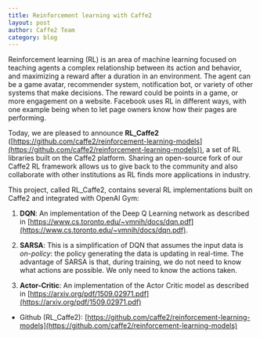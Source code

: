 ```yaml
---
title: Reinforcement learning with Caffe2 
layout: post
author: Caffe2 Team
category: blog
---
```


Reinforcement learning (RL) is an area of machine learning focused on teaching agents a complex relationship between its action and behavior, and maximizing a reward after a duration in an environment. The agent can be a game avatar, recommender system, notification bot, or variety of other systems that make decisions. The reward could be points in a game, or more engagement on a website. Facebook uses RL in different ways, with one example being when to let page owners know how their pages are performing. 

Today, we are pleased to announce **RL_Caffe2** ([https://github.com/caffe2/reinforcement-learning-models](https://github.com/caffe2/reinforcement-learning-models)), a set of RL libraries built on the Caffe2 platform. Sharing an open-source fork of our Caffe2 RL framework allows us to give back to the community and also collaborate with other institutions as RL finds more applications in industry. 

<!--truncate-->

This project, called RL_Caffe2, contains several RL implementations built on Caffe2 and integrated with OpenAI Gym:

1. **DQN**: An implementation of the Deep Q Learning network as described in [https://www.cs.toronto.edu/~vmnih/docs/dqn.pdf](https://www.cs.toronto.edu/~vmnih/docs/dqn.pdf).

2. **SARSA**: This is a simplification of DQN that assumes the input data is *on-policy*: the policy generating the data is updating in real-time.  The advantage of SARSA is that, during training, we do not need to know what actions are possible.  We only need to know the actions taken.

3. **Actor-Critic**: An implementation of the Actor Critic model as described in [https://arxiv.org/pdf/1509.02971.pdf](https://arxiv.org/pdf/1509.02971.pdf)


* Github (RL_Caffe2): [https://github.com/caffe2/reinforcement-learning-models](https://github.com/caffe2/reinforcement-learning-models)
